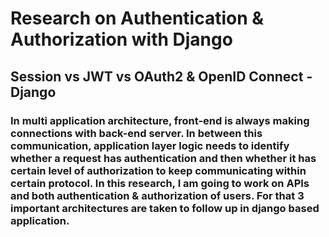 # Research on Authentication & Authorization with Django

## Session vs JWT vs OAuth2 & OpenID Connect  - Django

### In multi application architecture, front-end is always making connections with back-end server. In between this communication, application layer logic needs to identify whether a request has authentication and then whether it has certain level of authorization to keep communicating within certain protocol. In this research, I am going to work on APIs and both authentication & authorization of users. For that 3 important architectures are taken to follow up in django based application.


